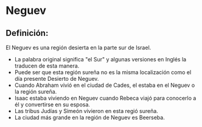 # Neguev

## Definición: 

El Neguev es una región desierta en la parte sur de Israel.

* La palabra original significa "el Sur" y algunas versiones en Inglés la traducen de esta manera.
* Puede ser que esta región sureña no es la misma localización como el día presente Desierto de Neguev.
* Cuando Abraham vivió en el ciudad de Cades, el estaba en el Neguev o la región sureña.
* Isaac estaba viviendo en Neguev cuando Rebeca viajó para conocerlo a él y convertirse en su esposa.
* Las tribus Judías y Simeón vivieron en esta regió sureña.
* La ciudad más grande en la región de Neguev es Beerseba.

